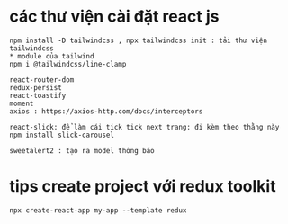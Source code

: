 # các thư viện cài đặt react js
    npm install -D tailwindcss , npx tailwindcss init : tải thư viện tailwindcss
    * module của tailwind
    npm i @tailwindcss/line-clamp

    react-router-dom 
    redux-persist
    react-toastify
    moment
    axios : https://axios-http.com/docs/interceptors
    
    react-slick: để làm cái tick tick next trang: đi kèm theo thằng này npm install slick-carousel
    
    sweetalert2 : tạo ra model thông báo
    



# tips create project với redux toolkit
    npx create-react-app my-app --template redux